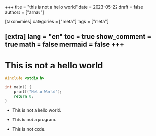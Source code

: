 +++
title = "this is not a hello world"
date = 2023-05-22
draft = false
authors = ["arnau"]

[taxonomies]
categories = ["meta"]
tags = ["meta"]

[extra]
lang = "en"
toc = true
show_comment = true
math = false
mermaid = false
+++
---

# This is not a hello world

```c
#include <stdio.h>
  
int main() {
    printf("Hello World");
    return 0;
}
```

- This is not a hello world.

- This is not a program.

- This is not code.